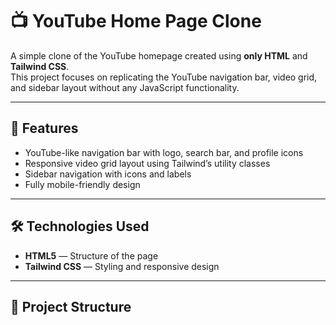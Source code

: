 # 📺 YouTube Home Page Clone

A simple clone of the YouTube homepage created using **only HTML** and **Tailwind CSS**.  
This project focuses on replicating the YouTube navigation bar, video grid, and sidebar layout without any JavaScript functionality.

---

## 🚀 Features

- YouTube-like navigation bar with logo, search bar, and profile icons  
- Responsive video grid layout using Tailwind’s utility classes  
- Sidebar navigation with icons and labels  
- Fully mobile-friendly design

---

## 🛠️ Technologies Used

- **HTML5** — Structure of the page  
- **Tailwind CSS** — Styling and responsive design

---

## 📂 Project Structure

